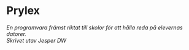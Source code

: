 # Prylex
*En programvara främst riktat till skolor för att hålla reda på elevernas datorer.*
*<br/>Skrivet utav Jesper DW*
